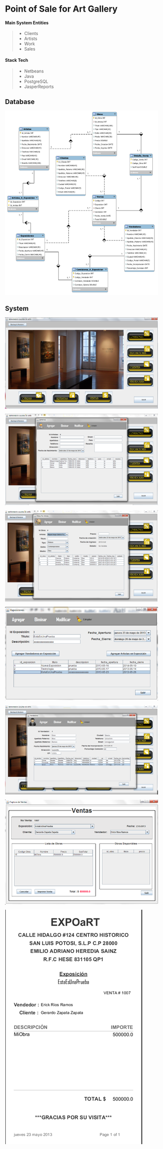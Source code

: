 # Point of Sale for Art Gallery

#### Main System Entities

> - Clients
> - Artists
> - Work
> - Sales

#### Stack Tech

> - Netbeans
> - Java
> - PostgreSQL
> - JasperReports

## Database
![Alt text](./Screenshots/db.png?raw=true)

## System
![Alt text](./Screenshots/main.png?raw=true)

![Alt text](./Screenshots/crud-arts.png?raw=true)

![Alt text](./Screenshots/crud-obras.png?raw=true)

![Alt text](./Screenshots/crud-exp.png?raw=true)

![Alt text](./Screenshots/crud-vend.png?raw=true)

![Alt text](./Screenshots/ventas.png?raw=true)

![Alt text](./Screenshots/report.png?raw=true)


